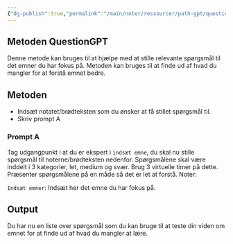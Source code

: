 ```yaml
---
{"dg-publish":true,"permalink":"/main/noter/ressourcer/path-gpt/question-gpt/","title":"QuestionGPT","tags":["læringsmål","systemudvikling","programmering","Portfolie"],"created":"2024-08-21T09:20:07.423+02:00"}
---
```



## Metoden QuestionGPT

Denne metode kan bruges til at hjælpe med at stille relevante spørgsmål til det
emner du har fokus på. Metoden kan bruges til at finde ud af hvad du mangler for
at forstå emnet bedre.

## Metoden

- Indsæt notatet/brødteksten som du ønsker at få stillet spørgsmål til.
- Skriv prompt A

### Prompt A

Tag udgangpunkt i at du er ekspert i `indsæt emne`, du skal nu stille spørgsmål
til noterne/brødteksten nedenfor. Spørgsmålene skal være inddelt i 3 kategorier,
let, medium og svær. Brug 3 virtuelle timer på dette. Præsenter spørgsmålene
på en måde så det er let at forstå.
Noter:

`Indsæt emner`: Indsæt her det emne du har fokus på.

## Output

Du har nu en liste over spørgsmål som du kan bruge til at teste din viden om
emnet for at finde ud af hvad du mangler at lære.
